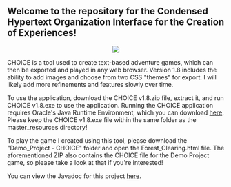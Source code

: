 ## Welcome to the repository for the Condensed Hypertext Organization Interface for the Creation of Experiences!

<p align="center">
<img src="https://user-images.githubusercontent.com/109912356/181355176-e0744936-1050-4206-a149-d1a1dfe1022f.gif">
</p>

CHOICE is a tool used to create text-based adventure games, which can then be exported and played in any web browser. Version 1.8 includes the ability to add images and choose from two CSS "themes" for export. I will likely add more refinements and features slowly over time.


To use the application, download the CHOICE v1.8.zip file, extract it, and run CHOICE v1.8.exe to use the application.
Running the CHOICE application requires Oracle's Java Runtime Environment, which you can download [here](https://www.oracle.com/java/technologies/downloads/#jdk18-windows). Please keep the CHOICE v1.8.exe file within the same folder as the master_resources directory!

To play the game I created using this tool, please download the "Demo_Project - CHOICE" folder and open the Forest_Clearing.html file.
The aforementioned ZIP also contains the CHOICE file for the Demo Project game, so please take a look at that if you're interested!

You can view the Javadoc for this project [here](https://scrapdragoon.github.io/CHOICE/docs/).
